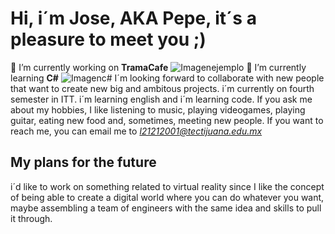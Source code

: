 

# Hi, i´m Jose, AKA Pepe, it´s a pleasure to meet you ;)
🔭 I’m currently working on **TramaCafe** 
![Imagenejemplo](https://images.squarespace-cdn.com/content/v1/5d599e8f84a46b0001cda3bd/bc936b84-7f3b-44bf-969f-e91f687f2a43/WhatsApp+Image+2023-04-03+at+12.34.34.jpeg?format=1500w)
🌱 I’m currently learning **C#** 
![Imagenc#](https://desarrolloweb.com/storage/tag_images/actual/BzOL16MEqsKOe0VThjF6FXPBi0uyK16lkTety9Wz.png)
I´m looking forward to collaborate with new people that want to create new big and ambitous projects.
i´m currently on fourth semester in ITT. 
i´m learning english and i´m learning code.
If you ask me about my hobbies, I like  listening to music, playing videogames, playing guitar, eating new food and, sometimes, meeting new people.
If you want to reach me, you can email me to *l21212001@tectijuana.edu.mx*
## My plans for the future
i´d like to work on something related to virtual reality since I like the concept of being able to create a digital world where you can do whatever you want, maybe assembling a team of engineers with the same idea and skills to pull it through.

